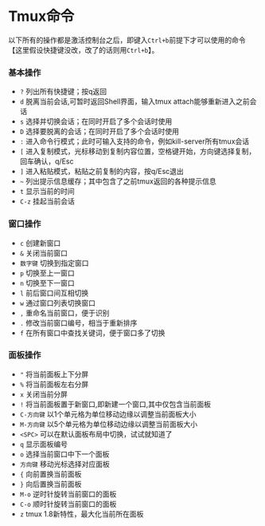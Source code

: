 Tmux命令
=======

以下所有的操作都是激活控制台之后，即键入`Ctrl+b`前提下才可以使用的命令【这里假设快捷键没改，改了的话则用`Ctrl+b`】。

### 基本操作

* `?` 列出所有快捷键；按q返回
* `d` 脱离当前会话,可暂时返回Shell界面，输入tmux attach能够重新进入之前会话
* `s` 选择并切换会话；在同时开启了多个会话时使用
* `D` 选择要脱离的会话；在同时开启了多个会话时使用
* `:` 进入命令行模式；此时可输入支持的命令，例如kill-server所有tmux会话
* `[` 进入复制模式，光标移动到复制内容位置，空格键开始，方向键选择复制，回车确认，q/Esc
* `]` 进入粘贴模式，粘贴之前复制的内容，按q/Esc退出
* `~` 列出提示信息缓存；其中包含了之前tmux返回的各种提示信息
* `t` 显示当前的时间
* `C-z` 挂起当前会话

### 窗口操作

* `c` 创建新窗口
* `&` 关闭当前窗口
* `数字键` 切换到指定窗口
* `p` 切换至上一窗口
* `n` 切换至下一窗口
* `l` 前后窗口间互相切换
* `w` 通过窗口列表切换窗口
* `,` 重命名当前窗口，便于识别
* `.` 修改当前窗口编号，相当于重新排序
* `f` 在所有窗口中查找关键词，便于窗口多了切换

### 面板操作

* `"` 将当前面板上下分屏
* `%` 将当前面板左右分屏
* `x` 关闭当前分屏
* `!` 将当前面板置于新窗口,即新建一个窗口,其中仅包含当前面板
* `C-方向键` 以1个单元格为单位移动边缘以调整当前面板大小
* `M-方向键` 以5个单元格为单位移动边缘以调整当前面板大小
* `<SPC>` 可以在默认面板布局中切换，试试就知道了
* `q` 显示面板编号
* `o` 选择当前窗口中下一个面板
* `方向键` 移动光标选择对应面板
* `{` 向前置换当前面板
* `}` 向后置换当前面板
* `M-o` 逆时针旋转当前窗口的面板
* `C-o` 顺时针旋转当前窗口的面板
* `z` tmux 1.8新特性，最大化当前所在面板
